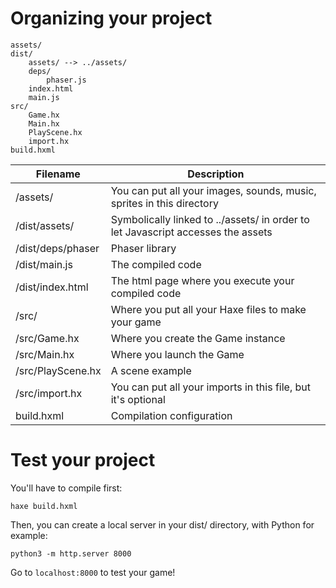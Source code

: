 # Organizing your project

```
assets/
dist/
    assets/ --> ../assets/
    deps/
        phaser.js
    index.html
    main.js
src/
    Game.hx
    Main.hx
    PlayScene.hx
    import.hx
build.hxml
```

|     Filename          |   Description            |
| ------------- | ------------- |
| /assets/  | You can put all your images, sounds, music, sprites in this directory  |
| /dist/assets/  | Symbolically linked to ../assets/ in order to let Javascript accesses the assets  |
| /dist/deps/phaser | Phaser library |
| /dist/main.js | The compiled code |
| /dist/index.html | The html page where you execute your compiled code |
| /src/ | Where you put all your Haxe files to make your game |
| /src/Game.hx | Where you create the Game instance |
| /src/Main.hx | Where you launch the Game |
| /src/PlayScene.hx | A scene example |
| /src/import.hx | You can put all your imports in this file, but it's optional |
| build.hxml | Compilation configuration |


# Test your project

You'll have to compile first:

```
haxe build.hxml
```

Then, you can create a local server in your dist/ directory, with Python for example:

```
python3 -m http.server 8000
```

Go to ```localhost:8000``` to test your game!
